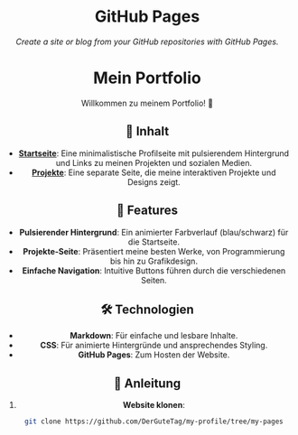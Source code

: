 <header>

<!--
  <<< Author notes: Course header >>>
  Include a 1280×640 image, course title in sentence case, and a concise description in emphasis.
  In your repository settings: enable template repository, add your 1280×640 social image, auto delete head branches.
  Add your open source license, GitHub uses MIT license.
-->

# GitHub Pages

_Create a site or blog from your GitHub repositories with GitHub Pages._
# Mein Portfolio

Willkommen zu meinem Portfolio! 🌟

## 🚀 Inhalt

- **[Startseite](index.md)**: Eine minimalistische Profilseite mit pulsierendem Hintergrund und Links zu meinen Projekten und sozialen Medien.
- **[Projekte](projects.md)**: Eine separate Seite, die meine interaktiven Projekte und Designs zeigt.

## 🎨 Features

- **Pulsierender Hintergrund**: Ein animierter Farbverlauf (blau/schwarz) für die Startseite.
- **Projekte-Seite**: Präsentiert meine besten Werke, von Programmierung bis hin zu Grafikdesign.
- **Einfache Navigation**: Intuitive Buttons führen durch die verschiedenen Seiten.

## 🛠️ Technologien

- **Markdown**: Für einfache und lesbare Inhalte.
- **CSS**: Für animierte Hintergründe und ansprechendes Styling.
- **GitHub Pages**: Zum Hosten der Website.

## 📄 Anleitung

1. **Website klonen**:
   ```bash
   git clone https://github.com/DerGuteTag/my-profile/tree/my-pages

